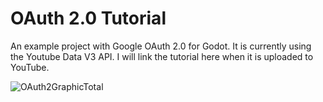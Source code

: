 # OAuth 2.0 Tutorial

An example project with Google OAuth 2.0 for Godot.  It is currently using the Youtube Data V3 API.  I will link the tutorial here when it is uploaded to YouTube.

![OAuth2GraphicTotal](https://user-images.githubusercontent.com/63984796/182957971-a1e077fd-7d16-4d89-8f28-4b5582b1f1b4.png)

